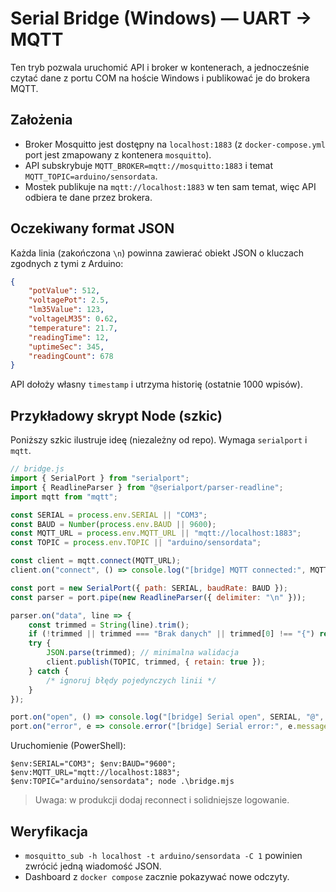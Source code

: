 # Serial Bridge (Windows) — UART → MQTT

Ten tryb pozwala uruchomić API i broker w kontenerach, a jednocześnie czytać dane z portu COM na hoście Windows i publikować je do brokera MQTT.

## Założenia

- Broker Mosquitto jest dostępny na `localhost:1883` (z `docker-compose.yml` port jest zmapowany z kontenera `mosquitto`).
- API subskrybuje `MQTT_BROKER=mqtt://mosquitto:1883` i temat `MQTT_TOPIC=arduino/sensordata`.
- Mostek publikuje na `mqtt://localhost:1883` w ten sam temat, więc API odbiera te dane przez brokera.

## Oczekiwany format JSON

Każda linia (zakończona `\n`) powinna zawierać obiekt JSON o kluczach zgodnych z tymi z Arduino:

```json
{
	"potValue": 512,
	"voltagePot": 2.5,
	"lm35Value": 123,
	"voltageLM35": 0.62,
	"temperature": 21.7,
	"readingTime": 12,
	"uptimeSec": 345,
	"readingCount": 678
}
```

API dołoży własny `timestamp` i utrzyma historię (ostatnie 1000 wpisów).

## Przykładowy skrypt Node (szkic)

Poniższy szkic ilustruje ideę (niezależny od repo). Wymaga `serialport` i `mqtt`.

```js
// bridge.js
import { SerialPort } from "serialport";
import { ReadlineParser } from "@serialport/parser-readline";
import mqtt from "mqtt";

const SERIAL = process.env.SERIAL || "COM3";
const BAUD = Number(process.env.BAUD || 9600);
const MQTT_URL = process.env.MQTT_URL || "mqtt://localhost:1883";
const TOPIC = process.env.TOPIC || "arduino/sensordata";

const client = mqtt.connect(MQTT_URL);
client.on("connect", () => console.log("[bridge] MQTT connected:", MQTT_URL));

const port = new SerialPort({ path: SERIAL, baudRate: BAUD });
const parser = port.pipe(new ReadlineParser({ delimiter: "\n" }));

parser.on("data", line => {
	const trimmed = String(line).trim();
	if (!trimmed || trimmed === "Brak danych" || trimmed[0] !== "{") return;
	try {
		JSON.parse(trimmed); // minimalna walidacja
		client.publish(TOPIC, trimmed, { retain: true });
	} catch {
		/* ignoruj błędy pojedynczych linii */
	}
});

port.on("open", () => console.log("[bridge] Serial open", SERIAL, "@", BAUD));
port.on("error", e => console.error("[bridge] Serial error:", e.message));
```

Uruchomienie (PowerShell):

```pwsh
$env:SERIAL="COM3"; $env:BAUD="9600"; $env:MQTT_URL="mqtt://localhost:1883"; $env:TOPIC="arduino/sensordata"; node .\bridge.mjs
```

> Uwaga: w produkcji dodaj reconnect i solidniejsze logowanie.

## Weryfikacja

- `mosquitto_sub -h localhost -t arduino/sensordata -C 1` powinien zwrócić jedną wiadomość JSON.
- Dashboard z `docker compose` zacznie pokazywać nowe odczyty.
